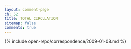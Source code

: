 ```yaml
---
layout: comment-page
ch: 52
title: TOTAL CIRCULATION
sitemap: false
comments: true
---
```


{% include open-repo/correspondence/2009-01-08.md %}